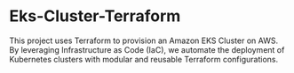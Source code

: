 # Eks-Cluster-Terraform
This project uses Terraform to provision an Amazon EKS Cluster on AWS. By leveraging Infrastructure as Code (IaC), we automate the deployment of Kubernetes clusters with modular and reusable Terraform configurations.
